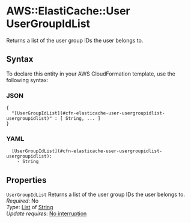 # AWS::ElastiCache::User UserGroupIdList<a name="aws-properties-elasticache-user-usergroupidlist"></a>

Returns a list of the user group IDs the user belongs to\.

## Syntax<a name="aws-properties-elasticache-user-usergroupidlist-syntax"></a>

To declare this entity in your AWS CloudFormation template, use the following syntax:

### JSON<a name="aws-properties-elasticache-user-usergroupidlist-syntax.json"></a>

```
{
  "[UserGroupIdList](#cfn-elasticache-user-usergroupidlist-usergroupidlist)" : [ String, ... ]
}
```

### YAML<a name="aws-properties-elasticache-user-usergroupidlist-syntax.yaml"></a>

```
  [UserGroupIdList](#cfn-elasticache-user-usergroupidlist-usergroupidlist): 
    - String
```

## Properties<a name="aws-properties-elasticache-user-usergroupidlist-properties"></a>

`UserGroupIdList`  <a name="cfn-elasticache-user-usergroupidlist-usergroupidlist"></a>
Returns a list of the user group IDs the user belongs to\.  
*Required*: No  
*Type*: [List](#aws-properties-elasticache-user-usergroupidlist) of [String](#aws-properties-elasticache-user-usergroupidlist)  
*Update requires*: [No interruption](https://docs.aws.amazon.com/AWSCloudFormation/latest/UserGuide/using-cfn-updating-stacks-update-behaviors.html#update-no-interrupt)